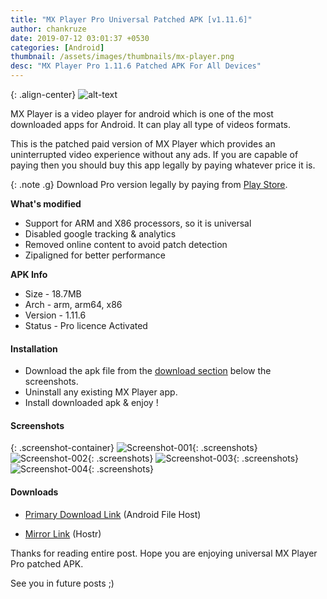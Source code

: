 ```yaml
---
title: "MX Player Pro Universal Patched APK [v1.11.6]"
author: chankruze
date: 2019-07-12 03:01:37 +0530
categories: [Android]
thumbnail: /assets/images/thumbnails/mx-player.png
desc: "MX Player Pro 1.11.6 Patched APK For All Devices"
---
```

{: .align-center}
![alt-text](https://www.mxplayer.in/images/mx_footer_logo.png)

MX Player is a video player for android which is one of the most downloaded apps for Android. It can play all type of videos formats.

This is the patched paid version of MX Player which provides an uninterrupted video experience without any ads. If you are capable of paying then you should buy this app legally by paying whatever price it is.

{: .note .g}
Download Pro version legally by paying from [Play Store](https://play.google.com/store/apps/details?id=com.mxtech.videoplayer.pro).

__What's modified__

- Support for ARM and X86 processors, so it is universal
- Disabled google tracking & analytics
- Removed online content to avoid patch detection
- Zipaligned for better performance

__APK Info__

- Size - 18.7MB
- Arch - arm, arm64, x86
- Version - 1.11.6
- Status - Pro licence Activated

#### Installation

- Download the apk file from the [download section](#downloads) below the screenshots.
- Uninstall any existing MX Player app.
- Install downloaded apk & enjoy !

#### Screenshots

{: .screenshot-container}
![Screenshot-001](https://res.cloudinary.com/chankruze/image/upload/v1562884136/blog/Screenshot_MX_Player_Pro_20190712-035402.png){: .screenshots}
![Screenshot-002](https://res.cloudinary.com/chankruze/image/upload/v1562884136/blog/Screenshot_MX_Player_Pro_20190712-035352.png){: .screenshots}
![Screenshot-003](https://res.cloudinary.com/chankruze/image/upload/v1562884136/blog/Screenshot_MX_Player_Pro_20190711-204313.png){: .screenshots}
![Screenshot-004](https://res.cloudinary.com/chankruze/image/upload/v1562884136/blog/Screenshot_MX_Player_Pro_20190711-140808.png){: .screenshots}

#### Downloads

- [Primary Download Link](https://www.androidfilehost.com/?fid=6006931924117914775) (Android File Host)

- [Mirror Link](https://hostr.co/OsJSy1ujWEjf) (Hostr)


Thanks for reading entire post. Hope you are enjoying universal MX Player Pro patched APK.


See you in future posts ;)